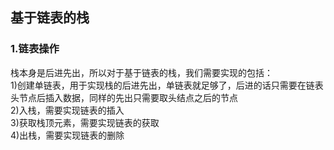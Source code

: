 ## 基于链表的栈  
### 1.链表操作  
栈本身是后进先出，所以对于基于链表的栈，我们需要实现的包括：  
1)创建单链表，用于实现栈的后进先出，单链表就足够了，后进的话只需要在链表头节点后插入数据，同样的先出只需要取头结点之后的节点    
2)入栈，需要实现链表的插入     
3)获取栈顶元素，需要实现链表的获取  
4)出栈，需要实现链表的删除

